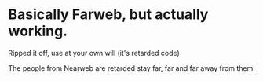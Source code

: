 # Basically Farweb, but actually working.

Ripped it off, use at your own will (it's retarded code)

The people from Nearweb are retarded stay far, far and far away from them.
